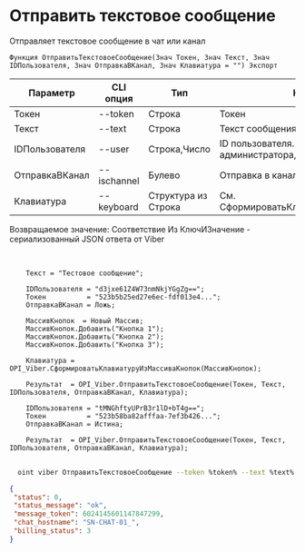 ﻿---
sidebar_position: 1
---

# Отправить текстовое сообщение
 Отправляет текстовое сообщение в чат или канал



`Функция ОтправитьТекстовоеСообщение(Знач Токен, Знач Текст, Знач IDПользователя, Знач ОтправкаВКанал, Знач Клавиатура = "") Экспорт`

  | Параметр | CLI опция | Тип | Назначение |
  |-|-|-|-|
  | Токен | --token | Строка | Токен |
  | Текст | --text | Строка | Текст сообщения |
  | IDПользователя | --user | Строка,Число | ID пользователя. Для канала > администратора, для бота > получателя |
  | ОтправкаВКанал | --ischannel | Булево | Отправка в канал или в чат бота |
  | Клавиатура | --keyboard | Структура из Строка | См. СформироватьКлавиатуруИзМассиваКнопок |

  
  Возвращаемое значение:   Соответствие Из КлючИЗначение - сериализованный JSON ответа от Viber

<br/>




```bsl title="Пример кода"
    Текст = "Тестовое сообщение";

    IDПользователя = "d3jxe61Z4W73nmNkjYGgZg==";
    Токен          = "523b5b25ed27e6ec-fdf013e4...";
    ОтправкаВКанал = Ложь;

    МассивКнопок  = Новый Массив;
    МассивКнопок.Добавить("Кнопка 1");
    МассивКнопок.Добавить("Кнопка 2");
    МассивКнопок.Добавить("Кнопка 3");

    Клавиатура = OPI_Viber.СформироватьКлавиатуруИзМассиваКнопок(МассивКнопок);

    Результат  = OPI_Viber.ОтправитьТекстовоеСообщение(Токен, Текст, IDПользователя, ОтправкаВКанал, Клавиатура);

    IDПользователя = "tMNGhftyUPrB3r1lD+bT4g==";
    Токен          = "523b58ba82afffaa-7ef3b426...";
    ОтправкаВКанал = Истина;

    Результат  = OPI_Viber.ОтправитьТекстовоеСообщение(Токен, Текст, IDПользователя, ОтправкаВКанал, Клавиатура);
```



```sh title="Пример команды CLI"
    
  oint viber ОтправитьТекстовоеСообщение --token %token% --text %text% --user "d3jxe1111111111jYGgZg" --ischannel %ischannel% --keyboard %keyboard%

```

```json title="Результат"
{
 "status": 0,
 "status_message": "ok",
 "message_token": 6024145601147847299,
 "chat_hostname": "SN-CHAT-01_",
 "billing_status": 3
}
```
